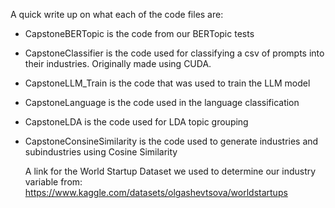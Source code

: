 A quick write up on what each of the code files are: 
- CapstoneBERTopic is the code from our BERTopic tests
- CapstoneClassifier is the code used for classifying a csv of prompts into their industries. Originally made using CUDA.
- CapstoneLLM_Train is the code that was used to train the LLM model
- CapstoneLanguage is the code used in the language classification
- CapstoneLDA is the code used for LDA topic grouping
- CapstoneConsineSimilarity is the code used to generate industries and subindustries using Cosine Similarity

  A link for the World Startup Dataset we used to determine our industry variable from: https://www.kaggle.com/datasets/olgashevtsova/worldstartups
